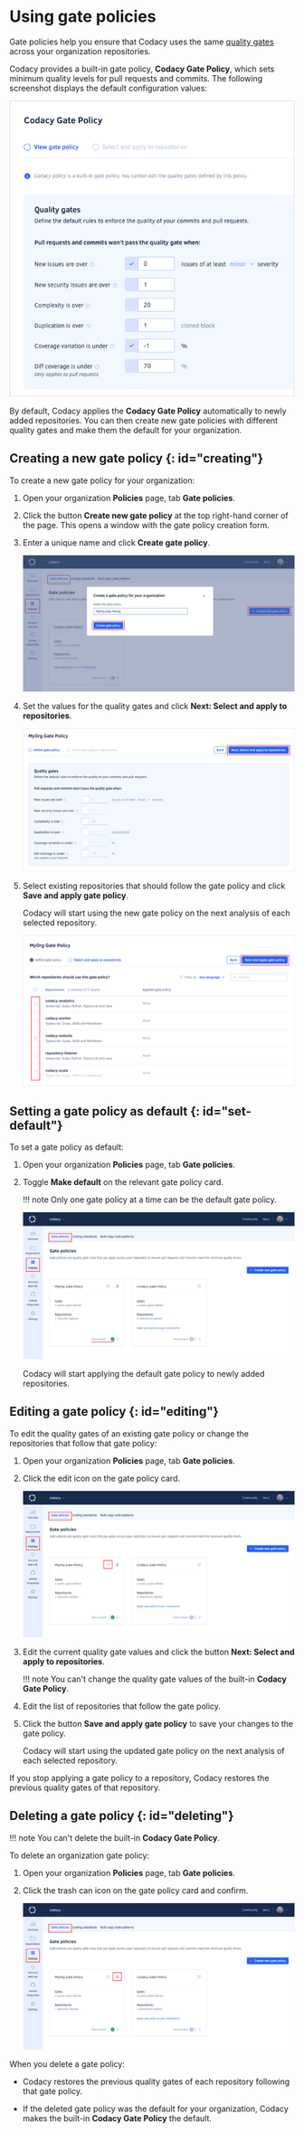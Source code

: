 # Using gate policies

Gate policies help you ensure that Codacy uses the same [quality gates](../repositories-configure/adjusting-quality-gates.md) across your organization repositories.

Codacy provides a built-in gate policy, **Codacy Gate Policy**, which sets minimum quality levels for pull requests and commits. The following screenshot displays the default configuration values:

![Codacy built-in gate policy](images/gate-policy-codacy-default.png)

By default, Codacy applies the **Codacy Gate Policy** automatically to newly added repositories. You can then create new gate policies with different quality gates and make them the default for your organization.

## Creating a new gate policy {: id="creating"}

To create a new gate policy for your organization:

1.  Open your organization **Policies** page, tab **Gate policies**.

1.  Click the button **Create new gate policy** at the top right-hand corner of the page. This opens a window with the gate policy creation form.

1.  Enter a unique name and click **Create gate policy**.

    ![Creating a new gate policy](images/gate-policy-create.png)

1.  Set the values for the quality gates and click **Next: Select and apply to repositories**.

    ![Selecting the quality gate values for the gate policy](images/gate-policy-select-values.png)

1.  Select existing repositories that should follow the gate policy and click **Save and apply gate policy**.

    Codacy will start using the new gate policy on the next analysis of each selected repository.

    ![Applying the gate policy to repositories](images/gate-policy-apply.png)

## Setting a gate policy as default {: id="set-default"}

To set a gate policy as default:

1.  Open your organization **Policies** page, tab **Gate policies**.

1.  Toggle **Make default** on the relevant gate policy card.

    !!! note
        Only one gate policy at a time can be the default gate policy.

    ![Setting a gate policy as the default](images/gate-policy-set-default.png)

    Codacy will start applying the default gate policy to newly added repositories.

## Editing a gate policy {: id="editing"}

To edit the quality gates of an existing gate policy or change the repositories that follow that gate policy:

1.  Open your organization **Policies** page, tab **Gate policies**.

1.  Click the edit icon on the gate policy card.

    ![Editing an existing gate policy](images/gate-policy-edit.png)

1.  Edit the current quality gate values and click the button **Next: Select and apply to repositories**.

    !!! note
        You can't change the quality gate values of the built-in **Codacy Gate Policy**.

1.  Edit the list of repositories that follow the gate policy.

1.  Click the button **Save and apply gate policy** to save your changes to the gate policy.

    Codacy will start using the updated gate policy on the next analysis of each selected repository.

If you stop applying a gate policy to a repository, Codacy restores the previous quality gates of that repository.

## Deleting a gate policy {: id="deleting"}

!!! note
    You can't delete the built-in **Codacy Gate Policy**.

To delete an organization gate policy:

1.  Open your organization **Policies** page, tab **Gate policies**.

1.  Click the trash can icon on the gate policy card and confirm.

    ![Deleting a gate policy](images/gate-policy-delete.png)

When you delete a gate policy:

-   Codacy restores the previous quality gates of each repository following that gate policy.

-   If the deleted gate policy was the default for your organization, Codacy makes the built-in **Codacy Gate Policy** the default.
